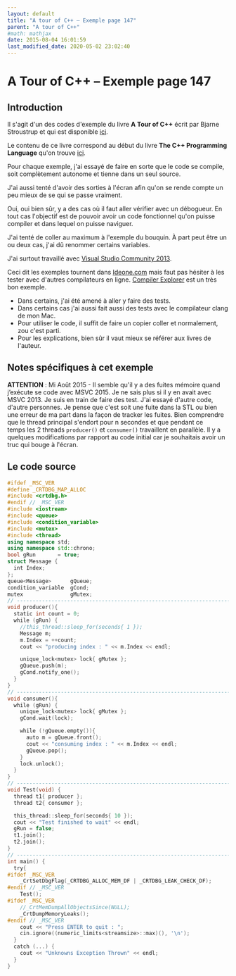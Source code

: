 ```yaml
---
layout: default
title: "A tour of C++ – Exemple page 147"
parent: "A tour of C++"
#math: mathjax
date: 2015-08-04 16:01:59
last_modified_date: 2020-05-02 23:02:40
---
```


# A Tour of C++ – Exemple page 147

## Introduction
Il s'agit d'un des codes d'exemple du livre **A Tour of C++** écrit par Bjarne Stroustrup et qui est disponible [ici](http://www.amazon.fr/Tour-C-Bjarne-Stroustrup/dp/0321958314/ref%3Dsr_1_1?ie=UTF8&qid=1416699327&sr=8-1&keywords=a+tour+of+c%2B%2B). 

Le contenu de ce livre correspond au début du livre **The C++ Programming Language** qu'on trouve [ici](http://www.amazon.fr/The-Programming-Language-Bjarne-Stroustrup/dp/0321563840/ref%3Dpd_sim_eb_3?ie=UTF8&refRID=0CR047TTJV1HA6CVA9XA).

Pour chaque exemple, j'ai essayé de faire en sorte que le code se compile, soit complètement autonome et tienne dans un seul source.

J'ai aussi tenté d'avoir des sorties à l'écran afin qu'on se rende compte un peu mieux de se qui se passe vraiment.

Oui, oui bien sûr, y a des cas où il faut aller vérifier avec un débogueur.
En tout cas l'objectif est de pouvoir avoir un code fonctionnel qu'on puisse compiler et dans lequel on puisse naviguer.

J'ai tenté de coller au maximum à l'exemple du bouquin. À part peut être un ou deux cas, j'ai dû renommer certains variables.

J'ai surtout travaillé avec [Visual Studio Community 2013](http://www.visualstudio.com/products/visual-studio-community-vs).

Ceci dit les exemples tournent dans [Ideone.com](http://ideone.com/) mais faut pas hésiter à les tester avec d'autres compilateurs en ligne. [Compiler Explorer](https://godbolt.org/) est un très bon exemple.

* Dans certains, j'ai été amené à aller y faire des tests.  
* Dans certains cas j'ai aussi fait aussi des tests avec le compilateur clang de mon Mac.  
* Pour utiliser le code, il suffit de faire un copier coller et normalement, zou c'est parti.  
* Pour les explications, bien sûr il vaut mieux se référer aux livres de l'auteur.  


## Notes spécifiques à cet exemple


**ATTENTION** : Mi Août 2015 - Il semble qu'il y a des fuites mémoire quand j’exécute se code avec MSVC 2015. Je ne sais plus si il y en avait avec MSVC 2013. Je suis en train de faire des test. J'ai essayé d'autre code, d'autre personnes. Je pense que c'est soit une fuite dans la STL ou bien une erreur de ma part dans la façon de tracker les fuites.
Bien comprendre que le thread principal s'endort pour n secondes et que pendant ce temps les 2 threads `producer()` et `consumer()` travaillent en parallèle. Il y a quelques modifications par rapport au code initial car je souhaitais avoir un truc qui bouge à l'écran.



## Le code source

```cpp
#ifdef _MSC_VER
#define _CRTDBG_MAP_ALLOC
#include <crtdbg.h>
#endif // _MSC_VER
#include <iostream>
#include <queue>
#include <condition_variable>
#include <mutex>
#include <thread>
using namespace std;
using namespace std::chrono;                                                    // see §11.4
bool gRun       = true;
struct Message {                                                                // object to be communicated
  int Index;
};
queue<Message>      gQueue;                                                     // the queue of messages
condition_variable  gCond;                                                      // the variable communicating events
mutex               gMutex;                                                     // the locking mechanism
// ----------------------------------------------------------------------------
void producer(){
  static int count = 0;
  while (gRun) {
    //this_thread::sleep_for(seconds{ 1 });                                     // may be used to generate a message every second
    Message m;
    m.Index = ++count;
    cout << "producing index : " << m.Index << endl;

    unique_lock<mutex> lock{ gMutex };                                          // protect operations
    gQueue.push(m);
    gCond.notify_one();                                                         // notify
  }                                                                             // release lock (at end of scope)
}
// ----------------------------------------------------------------------------
void consumer(){
  while (gRun) {
    unique_lock<mutex> lock{ gMutex };                                          // acquire gMutex
    gCond.wait(lock);                                                           // re-acquire lock upon wakeup

    while (!gQueue.empty()){                                                    // get one or more messages
      auto m = gQueue.front();
      cout << "consuming index : " << m.Index << endl;
      gQueue.pop();                                                             // Removes an element from the front of the queue
    }
    lock.unlock();                                                              // release lock
  }
}
// ----------------------------------------------------------------------------
void Test(void) {
  thread t1{ producer };
  thread t2{ consumer };

  this_thread::sleep_for(seconds{ 10 });
  cout << "Test finished to wait" << endl;
  gRun = false;
  t1.join();
  t2.join();
}
// ----------------------------------------------------------------------------
int main() {
  try{
#ifdef _MSC_VER
    _CrtSetDbgFlag(_CRTDBG_ALLOC_MEM_DF | _CRTDBG_LEAK_CHECK_DF);
#endif // _MSC_VER
    Test();
#ifdef _MSC_VER
    //_CrtMemDumpAllObjectsSince(NULL);                                         // Begins the dump FileNameIn the start of program execution
    _CrtDumpMemoryLeaks();
#endif // _MSC_VER
    cout << "Press ENTER to quit : ";
    cin.ignore((numeric_limits<streamsize>::max)(), '\n');
  }
  catch (...) {
    cout << "Unknowns Exception Thrown" << endl;
  }
}
```

